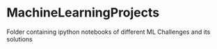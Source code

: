 # MachineLearningProjects

Folder containing ipython notebooks of different ML Challenges and its solutions
